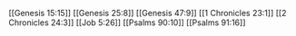 [[Genesis 15:15]]
[[Genesis 25:8]]
[[Genesis 47:9]]
[[1 Chronicles 23:1]]
[[2 Chronicles 24:3]]
[[Job 5:26]]
[[Psalms 90:10]]
[[Psalms 91:16]]
